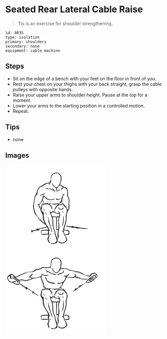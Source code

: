 # Seated Rear Lateral Cable Raise
> Tis is an exercise for shoulder strengthening.

``` 
id: 0035 
type: isolation 
primary: shoulders 
secondary: none 
equipment: cable machine 
``` 

## Steps

 - Sit on the edge of a bench with your feet on the floor in front of you.
 - Rest your chest on your thighs with your back straight, grasp the cable pulleys with opposite hands.
 - Raise your upper arms to shoulder height. Pause at the top for a moment.
 - Lower your arms to the starting position in a controlled motion.
 - Repeat.

## Tips

 - none

## Images

<svg width="236pt" height="200pt" viewBox="0 0 236 200" xmlns="http://www.w3.org/2000/svg">
  <g fill="#FFF">
    <path d="M0 0h236v200H0V0m110.74 21.7c-3.13 3.13-4.12 7.96-3.42 12.22 1.61-2.82.97-6.77 3.28-9.37 2.45-4.24 8.05-4.44 12.41-4.41 3.22 1.5 6.19 4.33 7.16 7.87.89 7.4-.59 15.15-4.7 21.42-1.51 3.63-6.94 4.44-9.68 1.79-2.99-2.34-3.73-6.34-6.01-9.25.25 2.91 1.19 5.84 3.05 8.13 1.96 2.63 5.13 3.81 7.75 5.61-1.07 2.12-1.53 4.45-1.8 6.78 2.51-1.94 3.15-5.03 3.13-8.05 3.07-1.54 5.1-4.33 7.3-6.85 2.14 1.89 4.07 4.03 6.46 5.62-2.23.82-3.82 2.53-4.86 4.62 3.38.73 4.73-2.64 6.25-4.92 2.32.79 4.62 1.91 6.27 3.77 3.64 4.5 2.3 10.65 2.21 15.98 3.32 5.07 4.56 11.26 3.72 17.24-.66 4.37-.2 8.8-.63 13.18-.69 1.13-1.37 2.27-2.03 3.42-1.42-6.65-6.74-11.47-11.4-16.03l.56-.92c-1.68.19-3.36.47-4.94 1.1 1.97.69 3.78 1.75 5.45 2.98.18.54.54 1.62.72 2.17 2.42 2.35 4.65 4.89 6.94 7.37.69 1.5.52 3.22.73 4.82.71 5.23-3.11 9.9-2.32 15.16.69 5.37-.98 10.59-1.88 15.82-2.14 5.73-4.11 11.59-4.68 17.71-.87-.1-2.63-.31-3.5-.42 1.29 1.01 2.75 1.75 4.25 2.38.76 2.08 1.09 4.38 2.39 6.23 2.71 3.47 3.64 7.88 5.02 11.97-1.76 2.51-4.02 4.93-7.03 5.85-4.06 1.67-8.79.04-11.34-3.44-.16.9-.33 1.79-.41 2.71 5.99 6.24 17.76 2.94 20.66-4.87.11-3.63-2.68-6.57-3.92-9.85-.59-1.17-1.18-2.33-1.78-3.49 3.19 1.2 6.6 1.5 9.95.88.2-3.17 1.93-6.53-.01-9.47-2.01-.68-3.81-2.48-6.06-2.07-1.92.14-4.58.94-5.55-1.36.8-3.75 1.9-7.44 3.35-10.99 3.65-9.62 1.09-20.28 4.76-29.88 1.13-2.51 3.33-4.51 3.77-7.34 1.18-3.73.8-7.64.25-11.43.6-4.15 1.11-8.49-.17-12.58-.8-2.93-2.78-5.52-2.76-8.66-.12-4 .08-8.08-1.04-11.98-.65-3.32-3.47-5.89-6.73-6.58-4.08-.8-6.73-4.25-10.56-5.6 1.32-5.5 3.68-10.92 3.05-16.71-.05-5.48-4.61-9.62-9.4-11.46-4.29-.79-8.83.5-12.23 3.18m-7.85 20.47c-2.91.68-5.98.74-8.79 1.87-3.43 1.19-5.82 4.2-9.21 5.48-2.52 1.04-5.05 2.35-6.74 4.55-3.34 4.98-3.61 11.32-6.89 16.32-2.5 4.05-3.41 8.88-3.7 13.57-.12 5.48-3.18 10.57-2.04 16.14 1.03 5.17 1.55 10.62 4.11 15.32 2.65 3.08 4.95 6.42 7.53 9.56 2.07 3.76 5.36 6.56 8.51 9.38 2.66 2.14 4.92 5.02 8.31 6.04.95.85 1.88 1.73 2.8 2.61.02.73.04 2.18.06 2.91-6.33 1.63-12.83 2.62-18.95 4.99-.69-.33-2.08-1-2.77-1.34-.76 1.02-1.53 2.04-2.3 3.06-4.07.94-8.1 2.35-12.33 1.57.38 1.77.84 3.52 1.33 5.27 1.96-1.03 3.51-2.63 5.33-3.86 3.51-1.05 7.21-.56 10.8-.95 1.42-.98 2.39-2.45 3.5-3.73 5.58-1.1 11.14-2.3 16.63-3.81 1.53 1.71 2.82 3.65 3.27 5.95-5.32-.17-10.64-.08-15.94.44-.51.64-1.03 1.28-1.54 1.92.32 2.84.45 5.7.71 8.55 2.42.77 4.93.98 7.44.61 3.21-.44 6.58.39 9.67-.82.35 3.99-1.32 7.61-3 11.09 1.79 3.04 2.13 6.97 4.94 9.33 1.78 1.32 4.12 1.25 6.18 1.84 3.89 1.08 7.72-.74 11.37-1.89 1.23-2.2 2.74-4.55 1.89-7.19-.94-2.2 1.23-3.65 2.36-5.17.15-2.4 1.02-4.83.25-7.2-1.44-4.52.45-9.05 1.18-13.5 1.59-7.34-1.53-14.69-.46-22.06.29-4.18 3.45-7.81 2.77-12.1-.63-3.05-1.67-6.7-4.79-8.06.58 1.56 1.28 3.07 1.99 4.58-3.75 1.64-7.46-.14-9.93-3.03.03-1.48.06-2.96.08-4.44 3.48-3.52 4.91-9.72 10.33-10.71 2.63-.76 5.39.29 8.01-.37.08-.25.25-.73.33-.98-3.27-1.18-6.87-.26-10.11-1.52 2.36-.91 4.64-2.01 6.86-3.25.1-.77.3-2.3.41-3.07.19.73.59 2.2.78 2.94 2.18-3.13.44-7.09 1.67-10.5.91-2.58 2.01-5.09 2.61-7.76.78.43 1.57.85 2.37 1.27-.51-1.84-1.67-3.18-3.55-3.61-.47 4.02-2.02 7.99-5.06 10.76-2.31 1.87-5.43 1.54-8.2 1.85-.37-.38-1.11-1.15-1.47-1.53-.8-.03-2.4-.08-3.19-.11 1.28 1.38 2.48 3.31 4.59 3.39 3.61.33 6.56-2.3 9.72-3.62-.18 4.72-2.87 8.97-6.57 11.76-3.33-.11-6.65.24-9.93.78-4.52.76-8.95-.86-13.4-1.39.28.73.84 2.19 1.12 2.93-2.06-1.45-4.06-2.99-6.29-4.17l-.08 1.77c-3.18-.52-6.44.24-8.67 2.7-.4-.63-.8-1.26-1.19-1.9l1.59.55-.17-2.48c-1.53 1.68-3.07 3.42-4.04 5.51-.52 2.4-.92 4.84-1.71 7.18-1.09-1.84-2.12-3.71-3.17-5.57-.03-.56-.08-1.67-.11-2.23 3.23-3.48 5.84-7.49 7.98-11.72.18 2.72-.43 5.99 2.68 7.31-.24-2.21-1.19-4.23-1.84-6.33-1.71-3.42 1.77-6.49 1.96-9.88 2.71 2.27 4 6.26 7.71 7.18 5.23 2.32 11.34 2.36 16.76.66l-.08-2.19c-7.53 4.17-18.03 1.28-22.36-6.23-1.75-.22-3.52-.8-4.45-2.48 1.68-.96 3.34-1.95 4.98-2.97-.19-.37-.56-1.1-.74-1.46-3.54 3.11-8.96 2.72-12.09 6.33 2.61-.72 5.16-1.62 7.76-2.4.88 7.15-2.52 13.66-5.95 19.66-1.63 2.73-4.9 3.46-7.8 4.03.87.24 2.62.73 3.49.97 1.31 3.06 1.51 7.18 5.07 8.61-1.01 5.81 3.47 10.15 5.11 15.31.28 2.63-.17 5.29.18 7.92 1 3.85 3.01 7.33 4.17 11.12-3.1-2.41-5.78-5.28-8.6-8-2.07-2.05-5.63-3.16-5.74-6.53-.32.05-.94.14-1.25.19-.74-1.1-1.55-2.14-2.42-3.13l.08-2.16-.74.36c-4.57-8.4-7.8-18.06-6.11-27.71 1.03-3.61 1.5-7.32 1.71-11.05.84-3.77 2.13-8.06 5.93-9.83.78-5.02.56-10.6 4.09-14.67 1.8-3.37 5.67-4.11 9.06-4.86a20.82 20.82 0 0 1 15.18-6.77c-.6 1.49-1.35 3.05-.73 4.67 2.19-4.14 5.81-8.39 4.66-13.38-2.81 1.04-1.9 5.58-4.77 7.01M93.4 55.01c2.1.67 4.28 1.2 6.21 2.29 2.09-.17 4.19-.15 6.29-.1 2.4 1.78 5.19 2.81 8.07 3.52.81 1.51 1.64 3 2.47 4.51-.08-1.64.19-3.31-.32-4.9-2.44-1.45-3.31-4.31-5.05-6.41.23 1.69.48 3.37.76 5.05-1.95-.99-3.63-2.68-5.83-3.11-1.67.11-3.33.41-4.99.64-1.96-2.2-4.98-2.12-7.61-1.49m26.99 8.73c3.26-2.25 7.38-3.16 10.19-6.05-3.98.63-8.2 2.31-10.19 6.05m4.3 35.67c.4 1.64.17 3.85 1.83 4.87 2.57 1.79 5.86 1.2 8.8 1.15.99-1.76 2.06-3.61 1.54-5.71-1.19 1.49-2.41 2.95-3.66 4.39-1.81-.1-3.62-.22-5.43-.36-.95-1.5-1.94-2.98-3.08-4.34m9.49 8.85c.2 2.13.83 4.19 1.87 6.07.58-2.21-.04-4.63-1.87-6.07m3.18 9.78c-1.66 7.62-.89 15.57-2.89 23.14-.57 2.3-.93 4.65-1.39 6.99.71-3.04 2.5-5.65 3.39-8.61 1.3-7.09 1.48-14.34.89-21.52m4.38 25.7c4.17 3.1 9.7 2.24 14.4 3.95 2.85 1.17 5.91.76 8.88.4 1.17.64 2.18 2.12 3.66 1.93 8.98-1.81 18.02 2.9 26.97.34-7.86-1.21-15.84-1.73-23.63-3.4-3.48-1.31-7.23-.56-10.84-.97.06-.31.19-.93.25-1.24-.69-.18-2.09-.53-2.79-.71-1.43.37-2.86.75-4.27 1.18-4.14-.94-8.38-1.51-12.63-1.48z"/>
    <path d="M104.25 93.86c1.21-.75 2.15-2.26 3.74-2.1 3.32.71 6.59 2.92 10.1 1.72 2.59-.71 5.35-1.05 7.87.16-4.4.6-6.52 4.6-8.67 7.94-1.73 2.73-2.01 6.09-1.78 9.24-1.87-.63-3.5-1.77-4.38-3.58.08 1.21.12 2.42.14 3.63l-.59-.78c-.94.54-1.89 1.08-2.83 1.63a40.92 40.92 0 0 0-3.43-3.02c1.2 6.37 4.13 12.22 5.99 18.39.83 5.32.19 10.73.9 16.06.76 4.37 2.01 8.68 4.02 12.66 1.67 2.77.54 6.2 1.83 9.09 1.68 4.6 2.95 9.32 4.06 14.08-1.66 2.29-3.49 4.53-6.15 5.7-1.98.27-3.95-.22-5.92-.38-1.49.19-2.99.35-4.49.48-.11-3.29-1.57-6.25-3.18-9.03.48-3.27 2.06-6.26 2.42-9.53-.57-3.29-1.08-6.57-1.34-9.89.68-.41 1.34-.84 2-1.28-1.33-5.01-4.04-9.45-7.17-13.53-2.61-4.73-5.54-9.51-6.27-14.97-1.13-5.3-.35-10.74-.95-16.09l-2.91.24c-.74-2.11-2.49-4.17-1.6-6.53 1.08-3.66.35-7.48 1.3-11.14.52.83 1.04 1.67 1.54 2.52 4.49-3.35 10.86-3.56 15.51-.47 3.88 2.49 4.14 7.55 6.79 11.01-.86-4.65-.71-10.99-6.55-12.23m-15.16 8.71c.91 2.53 2.46 4.98 5.06 6.02-1.55-2.12-3.19-4.17-5.06-6.02m3.98 10.06c1.92 2.18 3.94 4.3 6.21 6.13-1.6-2.17-3.26-4.29-4.78-6.51-.35.1-1.07.29-1.43.38m6.44 11.24l1.21.38c1.63 4.22-.01 8.97 2.14 13.06 2.46 6.85 4.81 13.75 6.64 20.8.32-.02.96-.05 1.28-.07-1.68-8.2-5.16-15.87-7.01-24.02-1.15-3.52-1.08-7.41-3-10.66-.31.13-.95.39-1.26.51m6.54 41c1.24.61 2.37-1.44 1.65-2.4-1.2-.57-2.46 1.44-1.65 2.4z"/>
    <path d="M107.85 114.03c1.32-1.51 3.55-1.76 5.28-2.63 4.35 2.07 8.9 4.64 13.89 4.07.37 1.99.89 4.21-.56 5.92-5.11.7-10.3.26-15.44.38-1.86-2.12-3.11-4.9-3.17-7.74zM111.38 123.66c2.72-.1 5.44-.27 8.16-.39.5 10.06 0 20.15.17 30.22 1.58-.06 3.16-.14 4.75-.21-.94 4.23-1.96 8.62-1.15 12.96.51 2.5.28 5.06-.17 7.55-1.1-1.12-1.42-2.69-1.91-4.12-2.03-3.67-3.24-7.75-3.75-11.91-.34-3.24-2.52-5.86-3.27-8.98-2.46-8.19-.26-16.99-2.83-25.12z"/>
    <path d="M121.18 123.43c1.17.04 3.5.13 4.67.17-.82 2.99-1.49 6.09-1.13 9.21.94 6.13.37 12.34.23 18.5-1.43.14-2.84.29-4.26.44.81-3.88.42-7.83.54-11.76.36-5.51.69-11.07-.05-16.56zM137.51 153.86c3.19 1.87 7.43-.27 10.14 2.45 2.22 1.48 1 4.41.56 6.5-2.98.08-5.95.29-8.92.57.09-.53.28-1.59.38-2.12l-1.03.72c-.2-2.73-.64-5.43-1.13-8.12zM85.26 155.08c5.17-.14 10.33.09 15.49 0-.45 2.57-.61 5.17-.34 7.76-5.05-.76-10.22-.52-15.2.61 0-2.79-.07-5.58.05-8.37z"/>
  </g>
  <g fill="#333">
    <path d="M110.74 21.7c3.4-2.68 7.94-3.97 12.23-3.18 4.79 1.84 9.35 5.98 9.4 11.46.63 5.79-1.73 11.21-3.05 16.71 3.83 1.35 6.48 4.8 10.56 5.6 3.26.69 6.08 3.26 6.73 6.58 1.12 3.9.92 7.98 1.04 11.98-.02 3.14 1.96 5.73 2.76 8.66 1.28 4.09.77 8.43.17 12.58.55 3.79.93 7.7-.25 11.43-.44 2.83-2.64 4.83-3.77 7.34-3.67 9.6-1.11 20.26-4.76 29.88-1.45 3.55-2.55 7.24-3.35 10.99.97 2.3 3.63 1.5 5.55 1.36 2.25-.41 4.05 1.39 6.06 2.07 1.94 2.94.21 6.3.01 9.47-3.35.62-6.76.32-9.95-.88.6 1.16 1.19 2.32 1.78 3.49 1.24 3.28 4.03 6.22 3.92 9.85-2.9 7.81-14.67 11.11-20.66 4.87.08-.92.25-1.81.41-2.71 2.55 3.48 7.28 5.11 11.34 3.44 3.01-.92 5.27-3.34 7.03-5.85-1.38-4.09-2.31-8.5-5.02-11.97-1.3-1.85-1.63-4.15-2.39-6.23-1.5-.63-2.96-1.37-4.25-2.38.87.11 2.63.32 3.5.42.57-6.12 2.54-11.98 4.68-17.71.9-5.23 2.57-10.45 1.88-15.82-.79-5.26 3.03-9.93 2.32-15.16-.21-1.6-.04-3.32-.73-4.82-2.29-2.48-4.52-5.02-6.94-7.37-.18-.55-.54-1.63-.72-2.17-1.67-1.23-3.48-2.29-5.45-2.98 1.58-.63 3.26-.91 4.94-1.1l-.56.92c4.66 4.56 9.98 9.38 11.4 16.03.66-1.15 1.34-2.29 2.03-3.42.43-4.38-.03-8.81.63-13.18.84-5.98-.4-12.17-3.72-17.24.09-5.33 1.43-11.48-2.21-15.98-1.65-1.86-3.95-2.98-6.27-3.77-1.52 2.28-2.87 5.65-6.25 4.92 1.04-2.09 2.63-3.8 4.86-4.62-2.39-1.59-4.32-3.73-6.46-5.62-2.2 2.52-4.23 5.31-7.3 6.85.02 3.02-.62 6.11-3.13 8.05.27-2.33.73-4.66 1.8-6.78-2.62-1.8-5.79-2.98-7.75-5.61-1.86-2.29-2.8-5.22-3.05-8.13 2.28 2.91 3.02 6.91 6.01 9.25 2.74 2.65 8.17 1.84 9.68-1.79 4.11-6.27 5.59-14.02 4.7-21.42-.97-3.54-3.94-6.37-7.16-7.87-4.36-.03-9.96.17-12.41 4.41-2.31 2.6-1.67 6.55-3.28 9.37-.7-4.26.29-9.09 3.42-12.22m26.77 132.16c.49 2.69.93 5.39 1.13 8.12l1.03-.72c-.1.53-.29 1.59-.38 2.12 2.97-.28 5.94-.49 8.92-.57.44-2.09 1.66-5.02-.56-6.5-2.71-2.72-6.95-.58-10.14-2.45z"/>
    <path d="M102.89 42.17c2.87-1.43 1.96-5.97 4.77-7.01 1.15 4.99-2.47 9.24-4.66 13.38-.62-1.62.13-3.18.73-4.67-5.8.06-11.27 2.5-15.18 6.77-3.39.75-7.26 1.49-9.06 4.86-3.53 4.07-3.31 9.65-4.09 14.67-3.8 1.77-5.09 6.06-5.93 9.83-.21 3.73-.68 7.44-1.71 11.05-1.69 9.65 1.54 19.31 6.11 27.71l.74-.36-.08 2.16c.87.99 1.68 2.03 2.42 3.13.31-.05.93-.14 1.25-.19.11 3.37 3.67 4.48 5.74 6.53 2.82 2.72 5.5 5.59 8.6 8-1.16-3.79-3.17-7.27-4.17-11.12-.35-2.63.1-5.29-.18-7.92-1.64-5.16-6.12-9.5-5.11-15.31-3.56-1.43-3.76-5.55-5.07-8.61-.87-.24-2.62-.73-3.49-.97 2.9-.57 6.17-1.3 7.8-4.03 3.43-6 6.83-12.51 5.95-19.66-2.6.78-5.15 1.68-7.76 2.4 3.13-3.61 8.55-3.22 12.09-6.33.18.36.55 1.09.74 1.46-1.64 1.02-3.3 2.01-4.98 2.97.93 1.68 2.7 2.26 4.45 2.48 4.33 7.51 14.83 10.4 22.36 6.23l.08 2.19c-5.42 1.7-11.53 1.66-16.76-.66-3.71-.92-5-4.91-7.71-7.18-.19 3.39-3.67 6.46-1.96 9.88.65 2.1 1.6 4.12 1.84 6.33-3.11-1.32-2.5-4.59-2.68-7.31-2.14 4.23-4.75 8.24-7.98 11.72.03.56.08 1.67.11 2.23 1.05 1.86 2.08 3.73 3.17 5.57.79-2.34 1.19-4.78 1.71-7.18.97-2.09 2.51-3.83 4.04-5.51l.17 2.48-1.59-.55c.39.64.79 1.27 1.19 1.9 2.23-2.46 5.49-3.22 8.67-2.7l.08-1.77c2.23 1.18 4.23 2.72 6.29 4.17-.28-.74-.84-2.2-1.12-2.93 4.45.53 8.88 2.15 13.4 1.39 3.28-.54 6.6-.89 9.93-.78 3.7-2.79 6.39-7.04 6.57-11.76-3.16 1.32-6.11 3.95-9.72 3.62-2.11-.08-3.31-2.01-4.59-3.39.79.03 2.39.08 3.19.11.36.38 1.1 1.15 1.47 1.53 2.77-.31 5.89.02 8.2-1.85 3.04-2.77 4.59-6.74 5.06-10.76 1.88.43 3.04 1.77 3.55 3.61-.8-.42-1.59-.84-2.37-1.27-.6 2.67-1.7 5.18-2.61 7.76-1.23 3.41.51 7.37-1.67 10.5-.19-.74-.59-2.21-.78-2.94-.11.77-.31 2.3-.41 3.07-2.22 1.24-4.5 2.34-6.86 3.25 3.24 1.26 6.84.34 10.11 1.52-.08.25-.25.73-.33.98-2.62.66-5.38-.39-8.01.37-5.42.99-6.85 7.19-10.33 10.71-.02 1.48-.05 2.96-.08 4.44 2.47 2.89 6.18 4.67 9.93 3.03-.71-1.51-1.41-3.02-1.99-4.58 3.12 1.36 4.16 5.01 4.79 8.06.68 4.29-2.48 7.92-2.77 12.1-1.07 7.37 2.05 14.72.46 22.06-.73 4.45-2.62 8.98-1.18 13.5.77 2.37-.1 4.8-.25 7.2-1.13 1.52-3.3 2.97-2.36 5.17.85 2.64-.66 4.99-1.89 7.19-3.65 1.15-7.48 2.97-11.37 1.89-2.06-.59-4.4-.52-6.18-1.84-2.81-2.36-3.15-6.29-4.94-9.33 1.68-3.48 3.35-7.1 3-11.09-3.09 1.21-6.46.38-9.67.82-2.51.37-5.02.16-7.44-.61-.26-2.85-.39-5.71-.71-8.55.51-.64 1.03-1.28 1.54-1.92 5.3-.52 10.62-.61 15.94-.44-.45-2.3-1.74-4.24-3.27-5.95-5.49 1.51-11.05 2.71-16.63 3.81-1.11 1.28-2.08 2.75-3.5 3.73-3.59.39-7.29-.1-10.8.95-1.82 1.23-3.37 2.83-5.33 3.86-.49-1.75-.95-3.5-1.33-5.27 4.23.78 8.26-.63 12.33-1.57.77-1.02 1.54-2.04 2.3-3.06.69.34 2.08 1.01 2.77 1.34 6.12-2.37 12.62-3.36 18.95-4.99-.02-.73-.04-2.18-.06-2.91-.92-.88-1.85-1.76-2.8-2.61-3.39-1.02-5.65-3.9-8.31-6.04-3.15-2.82-6.44-5.62-8.51-9.38-2.58-3.14-4.88-6.48-7.53-9.56-2.56-4.7-3.08-10.15-4.11-15.32-1.14-5.57 1.92-10.66 2.04-16.14.29-4.69 1.2-9.52 3.7-13.57 3.28-5 3.55-11.34 6.89-16.32 1.69-2.2 4.22-3.51 6.74-4.55 3.39-1.28 5.78-4.29 9.21-5.48 2.81-1.13 5.88-1.19 8.79-1.87m1.36 51.69c5.84 1.24 5.69 7.58 6.55 12.23-2.65-3.46-2.91-8.52-6.79-11.01-4.65-3.09-11.02-2.88-15.51.47-.5-.85-1.02-1.69-1.54-2.52-.95 3.66-.22 7.48-1.3 11.14-.89 2.36.86 4.42 1.6 6.53l2.91-.24c.6 5.35-.18 10.79.95 16.09.73 5.46 3.66 10.24 6.27 14.97 3.13 4.08 5.84 8.52 7.17 13.53-.66.44-1.32.87-2 1.28.26 3.32.77 6.6 1.34 9.89-.36 3.27-1.94 6.26-2.42 9.53 1.61 2.78 3.07 5.74 3.18 9.03 1.5-.13 3-.29 4.49-.48 1.97.16 3.94.65 5.92.38 2.66-1.17 4.49-3.41 6.15-5.7-1.11-4.76-2.38-9.48-4.06-14.08-1.29-2.89-.16-6.32-1.83-9.09-2.01-3.98-3.26-8.29-4.02-12.66-.71-5.33-.07-10.74-.9-16.06-1.86-6.17-4.79-12.02-5.99-18.39 1.2.94 2.34 1.95 3.43 3.02.94-.55 1.89-1.09 2.83-1.63l.59.78a73.38 73.38 0 0 0-.14-3.63c.88 1.81 2.51 2.95 4.38 3.58-.23-3.15.05-6.51 1.78-9.24 2.15-3.34 4.27-7.34 8.67-7.94-2.52-1.21-5.28-.87-7.87-.16-3.51 1.2-6.78-1.01-10.1-1.72-1.59-.16-2.53 1.35-3.74 2.1m3.6 20.17c.06 2.84 1.31 5.62 3.17 7.74 5.14-.12 10.33.32 15.44-.38 1.45-1.71.93-3.93.56-5.92-4.99.57-9.54-2-13.89-4.07-1.73.87-3.96 1.12-5.28 2.63m3.53 9.63c2.57 8.13.37 16.93 2.83 25.12.75 3.12 2.93 5.74 3.27 8.98.51 4.16 1.72 8.24 3.75 11.91.49 1.43.81 3 1.91 4.12.45-2.49.68-5.05.17-7.55-.81-4.34.21-8.73 1.15-12.96-1.59.07-3.17.15-4.75.21-.17-10.07.33-20.16-.17-30.22-2.72.12-5.44.29-8.16.39m9.8-.23c.74 5.49.41 11.05.05 16.56-.12 3.93.27 7.88-.54 11.76 1.42-.15 2.83-.3 4.26-.44.14-6.16.71-12.37-.23-18.5-.36-3.12.31-6.22 1.13-9.21-1.17-.04-3.5-.13-4.67-.17m-35.92 31.65c-.12 2.79-.05 5.58-.05 8.37 4.98-1.13 10.15-1.37 15.2-.61-.27-2.59-.11-5.19.34-7.76-5.16.09-10.32-.14-15.49 0z"/>
    <path d="M93.4 55.01c2.63-.63 5.65-.71 7.61 1.49 1.66-.23 3.32-.53 4.99-.64 2.2.43 3.88 2.12 5.83 3.11-.28-1.68-.53-3.36-.76-5.05 1.74 2.1 2.61 4.96 5.05 6.41.51 1.59.24 3.26.32 4.9-.83-1.51-1.66-3-2.47-4.51-2.88-.71-5.67-1.74-8.07-3.52-2.1-.05-4.2-.07-6.29.1-1.93-1.09-4.11-1.62-6.21-2.29zM120.39 63.74c1.99-3.74 6.21-5.42 10.19-6.05-2.81 2.89-6.93 3.8-10.19 6.05zM124.69 99.41c1.14 1.36 2.13 2.84 3.08 4.34 1.81.14 3.62.26 5.43.36 1.25-1.44 2.47-2.9 3.66-4.39.52 2.1-.55 3.95-1.54 5.71-2.94.05-6.23.64-8.8-1.15-1.66-1.02-1.43-3.23-1.83-4.87zM89.09 102.57c1.87 1.85 3.51 3.9 5.06 6.02-2.6-1.04-4.15-3.49-5.06-6.02zM134.18 108.26c1.83 1.44 2.45 3.86 1.87 6.07a15.509 15.509 0 0 1-1.87-6.07zM93.07 112.63c.36-.09 1.08-.28 1.43-.38 1.52 2.22 3.18 4.34 4.78 6.51-2.27-1.83-4.29-3.95-6.21-6.13zM137.36 118.04c.59 7.18.41 14.43-.89 21.52-.89 2.96-2.68 5.57-3.39 8.61.46-2.34.82-4.69 1.39-6.99 2-7.57 1.23-15.52 2.89-23.14zM99.51 123.87c.31-.12.95-.38 1.26-.51 1.92 3.25 1.85 7.14 3 10.66 1.85 8.15 5.33 15.82 7.01 24.02-.32.02-.96.05-1.28.07-1.83-7.05-4.18-13.95-6.64-20.8-2.15-4.09-.51-8.84-2.14-13.06l-1.21-.38zM141.74 143.74c4.25-.03 8.49.54 12.63 1.48 1.41-.43 2.84-.81 4.27-1.18.7.18 2.1.53 2.79.71-.06.31-.19.93-.25 1.24 3.61.41 7.36-.34 10.84.97 7.79 1.67 15.77 2.19 23.63 3.4-8.95 2.56-17.99-2.15-26.97-.34-1.48.19-2.49-1.29-3.66-1.93-2.97.36-6.03.77-8.88-.4-4.7-1.71-10.23-.85-14.4-3.95zM106.05 164.87c-.81-.96.45-2.97 1.65-2.4.72.96-.41 3.01-1.65 2.4z"/>
  </g>
</svg>

<svg width="236pt" height="200pt" viewBox="0 0 236 200" xmlns="http://www.w3.org/2000/svg">
  <g fill="#FFF">
    <path d="M0 0h236v200H0V0m110.19 22.19c-4.34 5.01-2.72 12.03-4.02 18-2.76.31-5.55.4-8.31.73-2.92.47-5.76-1.07-8.68-.57-3.39.76-6.2 2.95-9.34 4.34-2.64.74-5.49.3-8.1 1.15-3.07 1.41-5.54 3.8-8.29 5.74-4.67.08-9.53-.6-14.02 1.03-3.14 1.07-5.99 2.89-9.26 3.63-5.72 1.43-10.12 5.7-15.73 7.44-3.09-2.53-5.83-5.53-9.47-7.29-3.95 1.38-8.14 3.39-10.35 7.12-1.32 3.34 1.09 6.46 2.53 9.3 1.97 3.78 6.66 3.67 10.19 4.86 3.92 2.23 8.04 4.79 12.72 4.69 1.8.29 3.04-.89 3.63-2.47-5.28.97-10.6-.38-15.18-3.05 2.56-1.77 6.22-.46 8.35-2.94-1.98-.15-4.12-.86-6.03.01-2.15.82-4.39 2.06-6.75 1.21-5.23-.37-7.73-6.06-8.3-10.61 1.44-1.09 2.89-2.17 4.31-3.27.44.69.88 1.39 1.31 2.09l-1.23-.2c.59 1.63.97 3.39 1.97 4.85 1.17 1.23 3 .22 4.44.27-1.23-.75-2.47-1.49-3.73-2.2.46-1.63 1-3.24 1.55-4.84-.56-.1-1.68-.28-2.24-.38.76-.51 2.28-1.55 3.04-2.07 2.15 1.22 4.04 2.84 5.88 4.48-1.21-.21-3.63-.64-4.84-.86 5.73 3.67 11.39 7.45 16.38 12.09-1.18-.22-2.36-.43-3.54-.6l1.1-.09c-2.16-1.79-4.13-3.82-6.38-5.5-2.76-1.5-5.73-2.55-8.6-3.81-.12.33-.35.99-.46 1.32 4.5 2.13 9.32 3.99 12.66 7.86.92 1.66 1.46 3.48 2.25 5.2.27-1.13.8-3.4 1.06-4.53.39.29 1.16.88 1.54 1.17.1 1.13.25 2.25.45 3.36 4.25 4.17 9.28 7.35 14.12 10.77.83 1.29 1.27 3.23 3.07 3.47 1-.53 1.96-1.11 2.9-1.74 3.1 2.48 6.42 4.67 9.66 6.98l-.6-1.72c-3.77-2.73-7.27-5.92-11.51-7.91.17-.51.51-1.52.68-2.02-.79.25-2.36.74-3.14.98-4.74-2.72-8.92-6.29-13.7-8.93.44-2.33-.08-4.62-.96-6.77 4.38-.29 8.77-.01 12.99 1.27 6.6.31 12.82-2.77 18.77-5.28 6.28-.13 11.97-3.13 18.15-3.83 1.27 4.28 2.14 8.74 4.21 12.73 1.97 3.71 1.12 8.24 3.39 11.88-.13.17-.39.52-.52.7.98-.18 2.94-.53 3.92-.71.03.73.06 1.46.1 2.19-1.13.29-3.39.86-4.53 1.14l.77 1.25c-.79-.36-1.57-.72-2.36-1.08l.82-1.76c-1.59 2.03-4.01 3.8-4.18 6.59-.56 3-1.52 5.93-1.83 8.98.2 4.81 3.9 8.41 5.21 12.88.32 2.67-.17 5.37.2 8.04 1.18 4.69 4.05 8.64 6.17 12.91 2.58 4.1 5.74 8.23 6.42 13.12-5.17 0-10.35-.06-15.49.5-.55.66-1.09 1.32-1.64 1.98.28 2.84.48 5.68.78 8.52 5.54 1.6 11.41.25 17.08.16.4 3.88-1.67 7.23-2.79 10.77 1.26 3.52 2.74 6.97 4.59 10.23.8-3.58-.27-6.97-1.94-10.09.64-2.34 1.5-4.63 2.14-6.97.86-2.69-.56-5.33-.93-7.97.47-2.29 1.99-4.58 1.25-6.97-1.78-6.65-7.32-11.3-9.75-17.65-4.51-7.57-3.48-16.65-4-25.06-.7.07-2.11.22-2.82.3-.69-1.49-1.4-2.98-2.12-4.45 1.33-4.31.84-8.82 1.71-13.19.51.81 1.01 1.63 1.51 2.46 4.51-3.29 10.87-3.54 15.52-.44 3.83 2.52 4.11 7.55 6.81 10.98-.47-2.88-.88-5.79-1.77-8.58-.69-2.09-3.1-2.65-4.77-3.66 1.2-.74 2.16-2.21 3.74-2.07 2.67.57 5.14 2.08 7.93 2.1 2.6-.36 5.15-.97 7.74-1.37.6.43 1.21.87 1.82 1.32-1.53.56-3.31.88-4.36 2.24-3.51 4.06-6.55 9.08-5.69 14.69-1.58-.58-3.07-1.37-3.85-2.93-.21.84-.42 1.67-.65 2.5l-3.2 1.2c-1.1-.99-2.22-1.95-3.37-2.87 1.15 6.42 4.19 12.29 5.99 18.52 1.09 6.8-.27 13.88 1.89 20.53.75 3.61 2.62 6.83 3.82 10.27.15 7.31 3.94 13.83 5.08 20.98-1.61 2.31-3.49 4.52-6.13 5.69-2.31.45-4.61-.42-6.88-.76.15.63.45 1.89.6 2.53 4.29.28 8.5-.69 12.47-2.27 3.64-4.28 1.38-9.7.21-14.42-2.35-3.56-3.35-7.82-3.95-11.99-.34-3.22-2.49-5.83-3.26-8.92-2.45-8.19-.29-16.97-2.79-25.12 2.69-.11 5.37-.29 8.06-.41.54 10.06-.01 20.15.18 30.22 1.57-.06 3.14-.13 4.71-.2-1.1 4.54-1.79 9.24-1.21 13.92.58.1 1.74.32 2.32.43l-1.88.51c-.13 2.34-.24 4.67-.35 7.02 2.25-3.16 3.59-7.4 2.31-11.21-1.29-4.35.69-8.67 1.3-12.96 1.63-7.61-1.78-15.26-.32-22.88.56-3.78 3.21-7.14 2.64-11.1-.56-3.13-1.71-6.71-4.76-8.24.08 1.68 2.79 4.1.58 5.12-3.45.94-6.31-1.25-8.57-3.54.03-1.46.07-2.92.1-4.38 2.46-3.03 4.35-6.5 6.98-9.38 3.98-2.41 8.9-1.82 13.2-.71 2.87 1.82 4.71 4.89 7.11 7.26 2.49 6.07-.83 12-1.64 17.99.81 6.19-.57 12.29-1.93 18.28-2.12 5.57-3.97 11.31-4.53 17.27l-3.44-.56c1.23 1.11 2.63 1.94 4.19 2.5.76 2.12 1.13 4.44 2.44 6.31 2.66 3.45 3.57 7.82 4.99 11.84-3.35 6.4-13.52 9.32-18.04 2.6-.45.66-.9 1.33-1.35 2 4.34 5.05 12.7 4.98 17.53.67 1.97-1.69 4.59-4.05 3.64-6.96-1.68-3.96-3.75-7.76-5.69-11.61 3.13 1.61 6.65 1.8 10.07 1.17.24-3.18 1.9-6.54.02-9.52-3.22-2.11-6.92-2.59-10.68-1.92-.15.31-.46.95-.61 1.27 2.77 1.32 6.47-.85 8.75 1.77 2.33 1.49 1.07 4.49.57 6.6-2.97 0-5.94.03-8.9.29.14-.45.42-1.37.56-1.83l-1.15.54c-.2-2.29-.54-4.56-.8-6.84.93-5.33 2.4-10.56 4.45-15.57 1.48-5.67 2.02-11.57 2.1-17.42-.13-4.79 2.23-9.25 2.2-14.02-.18-7.01-5.87-11.96-10.38-16.64-.57.49-1.13.99-1.68 1.49l2.9 1.7c-3.84-1.21-7.85-2.05-11.86-1.1l.52-2.16.06.94c1.97-2.16 4.61-2.53 6.92-.67.44-.55.87-1.11 1.3-1.66-.92-.14-2.75-.41-3.67-.55.29-3.29 4.06-4.59 4.74-7.73.64-2.48 1.6-4.88 3.51-6.68 3.02-2.94 4.02-7.11 6.02-10.69 6.11 1 12.92 3.53 18.71.16 4.75 1.57 9.7 2.44 14.44 4.04 5.74 2.22 12.03 1.26 17.96.6-1.97 1.66-4.19 3.21-5.2 5.69-1.09 2.79-3.93 4.01-6.22 5.62l-1.94.32c-1.99 1.5-3.98 3.68-6.74 2.86-.92.45-1.83.91-2.74 1.37.19.51.57 1.53.77 2.04-1.99 1.24-3.88 2.61-5.78 3.97-1.32-.07-2.64-.12-3.97-.14-.06.8-.2 2.39-.26 3.19-1.77 1.25-3.57 2.56-4.62 4.52 2.76-1.2 5.08-3.25 8.02-4.05 3.81-5.07 10.32-6.83 14.41-11.62 2.83-1.65 5.48-3.59 8.26-5.31 2.13.44 4.43 1.63 6.5.25 4.31-2.26 10.11-3.11 12.32-8 3.31-1.48 5.96-4.08 7.86-7.12.8-4.17-3.08-7.4-6.42-9.08-2.43.88-4.99 1.41-7.34 2.5-1.7 1.32-2.72 3.29-4.3 4.73-3.97-.3-8.44.11-11.82-2.4-5.46-3.66-11.5-6.9-18.06-7.89-4.75 1.1-8.7-2.34-13.26-2.88-4.59-.25-8.45-2.98-12.8-4.13-4.08-.68-8.24-.4-12.33-.93 1.7-4.95 2.71-10.33 1.51-15.51-1.33-4.17-5.07-7.02-8.98-8.58-4.5-.8-9.41.61-12.77 3.7M62.47 99.04c.83 1.12 1.65 2.25 2.49 3.37.46-.1 1.37-.28 1.82-.38 2.03 1.41 4.14 2.7 6.3 3.89 2.04 1.16 4.07 2.36 6.25 3.21-3.24-3.83-8.44-5.13-11.77-8.9-.88-1.09-1.72-2.23-2.54-3.35-.86.7-1.72 1.41-2.55 2.16m62.2.32c.38 1.65.15 3.88 1.81 4.92 2.57 1.82 5.91 1.22 8.87 1.18 1-1.76 2.18-3.64 1.29-5.7a194.51 194.51 0 0 1-3.32 4.26c-1.83-.06-3.66-.14-5.49-.26-.98-1.52-2-3.01-3.16-4.4m-35.6 3.17c.92 2.54 2.39 5.12 5.12 6.01-1.59-2.09-3.22-4.18-5.12-6.01m45.06 5.74c.26 2.1.86 4.14 1.8 6.04.75-2.19.18-4.69-1.8-6.04m-41.1 3.35c1.3 2.99 3.79 5.18 6.32 7.14-1.99-2.47-3.53-5.46-6.32-7.14m41.73 28.17c-.72 2.8-1.18 5.65-1.74 8.48.81-3.29 2.89-6.09 3.63-9.39 1.02-6.9 1.59-13.93.5-20.86-1.21 7.21-.84 14.61-2.39 21.77m-34.42-16.21c.37 1.25.78 2.49 1.23 3.71.03 3.1-.34 6.35.97 9.27 1.75 4.07 2.7 8.42 4.36 12.52 1.37 3.21 1.1 7.23 3.82 9.73-1.21-8.87-5.34-16.97-7.16-25.7-1.12-3.15-.57-7.09-3.22-9.53m6.82 38.76c-1.14.15-2.12 2.55-.51 2.66 1.09-.16 2.05-2.55.51-2.66z"/>
    <path d="M112.49 22.32c3.1-1.84 6.98-2.34 10.56-2.18 3.17 1.6 6.15 4.32 7.08 7.87 1.01 8.17-.96 16.81-6.06 23.35-2.12 1.57-5.46 2.01-7.63.31-3.46-2.24-4.21-6.61-6.65-9.7.19 6.22 5.5 13.68 12.42 12.13 3.07-1.08 4.77-4.13 6.92-6.39.43.27 1.3.8 1.73 1.07l.25-.53c-1.23-1.2-1.88-2.61-1.27-4.31 3.89 2.06 8.13-.07 12.22.99 4.79 1.03 8.94 4.33 14 4.16 3.21 0 5.99 1.65 8.35 3.68 7.29-1.51 13.64 2.94 20.05 5.59 4.9 2.09 9.83 5.5 15.44 4.32 1.89-1 2.97-3.01 4.25-4.65 2.33-.71 4.65-1.49 6.89-2.47 1.8 1.92 3.59 3.89 4.76 6.27-2.46 5.42-8.64 5.99-13.31 8.52-.32.59-.95 1.76-1.26 2.35 2.2-1.14 4.38-2.35 6.71-3.26-1.77 2-4.07 3.36-6.42 4.56-.47-.98-.97-1.95-1.51-2.89 3.01-2.3 6.05-4.87 9.98-5.33-2.65-2.25-5.75-.93-7.79 1.41.12-1.34.23-2.69.34-4.04-1.98 1.91-4.11 3.64-6.24 5.37-4.77-.37-9.57-.06-14.34-.39-5.51-1.47-10.58-4.3-16.12-5.75.62-1.21 1.24-2.42 1.83-3.65-2.44-.94-5.03-1.35-7.62-1.47 2.02.9 4.07 1.76 6.06 2.74-2.02 1.55-4.1 3.07-6.42 4.14-5.06.86-10.11.05-14.96-1.4 2.58-1.89 5.18-3.8 7.35-6.18-3.2.44-5.58 2.86-8.53 3.96-2.16 1.04-4.57.74-6.85.39 1.48 1.89 3.68 2.39 5.99 2.45-1.15 3.12-1.49 6.91-4.17 9.2-1.59 1.46-3.24 2.87-5.06 4.04-2.28.8-4.71 1.04-7.07 1.56-1.65-.52-3.29-.26-4.67.76 1.44.45 2.9.87 4.37 1.27 2.75-1.05 5.69-1.39 8.59-1.77-.84 5.37-4.95 8.97-8.73 12.43-3.3-.03-6.58.25-9.83.82-4.55.77-9-.88-13.48-1.42.3.75.91 2.26 1.21 3.02-1.34-.97-2.65-1.98-3.92-3.04-1.34.37-2.67.73-4.01 1.07l-.45-3.04c-.55-.12-1.65-.35-2.2-.47-2.37-2.54-3.2-6.1-2.76-9.49-2.65-4.57-4.08-9.71-5.78-14.68.93-1.35 1.82-2.73 2.67-4.13 4.84 1.5 10.7 3.18 15.05-.42-6.71.82-13.89.26-19.46-3.9 1.19 1.54 2.49 3 3.78 4.47-6.47 4.14-14.1 6.75-21.84 6.35-2.22-.75-4.34-1.72-6.54-2.51 2.06-1.65 4.36-3.12 5.95-5.25-.19-.75-.41-1.49-.65-2.22-2.75 2.97-5.71 5.72-8.92 8.19 2.63.68 5.26 1.43 7.71 2.64-3.26 2.93-7.81 2.61-11.63 4.29-3.62 1.26-7.18-.79-10.77-1.17-2.75-.42-5.48.38-8.14.99-2.33-2.14-5.02-3.83-7.69-5.53 6.82-1.51 11.66-7.33 18.63-8.28 3.54-1 6.46-3.46 9.97-4.55 3.05-.6 6.15-.01 9.22.06 5.53.78 8.48-5.72 13.91-5.64 6.34.58 10.65-6.12 17.02-4.96l2.12 1.48c3.66-2.06 7.85-1.22 11.84-1.34 1.78-6.62-.15-14.8 5.53-19.87M94.25 45.43c1.46 2.43 3.61 4.57 3.78 7.57 1.1-.36 2.19-.74 3.29-1.1 4.69 4.57 11.28 5.92 17.45 7.25.44-.21 1.34-.64 1.78-.86-3.58-1.9-7.64-2.02-11.5-2.91-3.48-2.19-6.5-5.98-11.08-5.25l.71-.69c-1.43-1.39-2.79-2.87-4.43-4.01m42.2 3.41c.14 1.71-.38 3.28-1.37 4.66-3.31.97-6.65 1.78-9.99 2.59-1.11.88-2.01 1.97-2.94 3.02.44.04 1.32.12 1.76.15 2.54-2.23 6.12-1.85 8.99-3.39 1.69-.9 3.31-1.92 5.02-2.78-.04-1.56-.11-3.12-.18-4.67-.33.1-.97.31-1.29.42m66.22 14.09c.38.63.77 1.26 1.17 1.89 2.63-1.8 5.44-3.51 8.65-4.05l-2.16 2.4c.68.53 1.37 1.06 2.06 1.58 2.2-1.86 1.84-4.35-.69-5.57-3.4-.13-6.07 2.47-9.03 3.75m-108.9 0c.55 5.25 3.46 9.73 7.1 13.4 5.52 2.3 11.52 3.88 17.53 3.07-3.44-2.39-7.67-2.41-11.62-3.23-3.32-.5-6.02-2.48-8.46-4.65-1.12-3.03-1.71-6.62-4.55-8.59z"/>
    <path d="M191.7 77.35c.93-4.73 5.53-7.04 9.16-9.5-1.85 2.44-3.94 4.69-5.64 7.23.87-.43 2.61-1.29 3.48-1.73.62.51 1.25 1.02 1.88 1.53-3 .7-5.75 2.25-8.88 2.47zM107.91 114.02c1.28-1.51 3.51-1.71 5.22-2.58 4.34 2.06 8.88 4.61 13.87 4.07.36 1.98 1.21 5.96-1.85 6.08-4.69.27-9.41.16-14.1.16-1.86-2.11-3.13-4.89-3.14-7.73zM121.21 123.45c1.15.05 3.45.14 4.6.19-.81 2.98-1.46 6.08-1.1 9.19.88 6.11.33 12.3.22 18.45-1.4.13-2.79.27-4.18.42.74-3.86.38-7.79.49-11.69.38-5.5.72-11.07-.03-16.56zM85.44 155.04c5.1-.05 10.21.1 15.32.07-.51 2.53-.69 5.12-.34 7.69-5-.74-10.11-.49-15.05.56-.1-1.5-.23-2.99-.41-4.48.16-1.28.32-2.57.48-3.84z"/>
  </g>
  <g fill="#333">
    <path d="M110.19 22.19c3.36-3.09 8.27-4.5 12.77-3.7 3.91 1.56 7.65 4.41 8.98 8.58 1.2 5.18.19 10.56-1.51 15.51 4.09.53 8.25.25 12.33.93 4.35 1.15 8.21 3.88 12.8 4.13 4.56.54 8.51 3.98 13.26 2.88 6.56.99 12.6 4.23 18.06 7.89 3.38 2.51 7.85 2.1 11.82 2.4 1.58-1.44 2.6-3.41 4.3-4.73 2.35-1.09 4.91-1.62 7.34-2.5 3.34 1.68 7.22 4.91 6.42 9.08-1.9 3.04-4.55 5.64-7.86 7.12-2.21 4.89-8.01 5.74-12.32 8-2.07 1.38-4.37.19-6.5-.25-2.78 1.72-5.43 3.66-8.26 5.31-4.09 4.79-10.6 6.55-14.41 11.62-2.94.8-5.26 2.85-8.02 4.05 1.05-1.96 2.85-3.27 4.62-4.52.06-.8.2-2.39.26-3.19 1.33.02 2.65.07 3.97.14 1.9-1.36 3.79-2.73 5.78-3.97-.2-.51-.58-1.53-.77-2.04.91-.46 1.82-.92 2.74-1.37 2.76.82 4.75-1.36 6.74-2.86l1.94-.32c2.29-1.61 5.13-2.83 6.22-5.62 1.01-2.48 3.23-4.03 5.2-5.69-5.93.66-12.22 1.62-17.96-.6-4.74-1.6-9.69-2.47-14.44-4.04-5.79 3.37-12.6.84-18.71-.16-2 3.58-3 7.75-6.02 10.69-1.91 1.8-2.87 4.2-3.51 6.68-.68 3.14-4.45 4.44-4.74 7.73.92.14 2.75.41 3.67.55-.43.55-.86 1.11-1.3 1.66-2.31-1.86-4.95-1.49-6.92.67l-.06-.94-.52 2.16c4.01-.95 8.02-.11 11.86 1.1l-2.9-1.7c.55-.5 1.11-1 1.68-1.49 4.51 4.68 10.2 9.63 10.38 16.64.03 4.77-2.33 9.23-2.2 14.02-.08 5.85-.62 11.75-2.1 17.42-2.05 5.01-3.52 10.24-4.45 15.57.26 2.28.6 4.55.8 6.84l1.15-.54c-.14.46-.42 1.38-.56 1.83 2.96-.26 5.93-.29 8.9-.29.5-2.11 1.76-5.11-.57-6.6-2.28-2.62-5.98-.45-8.75-1.77.15-.32.46-.96.61-1.27 3.76-.67 7.46-.19 10.68 1.92 1.88 2.98.22 6.34-.02 9.52-3.42.63-6.94.44-10.07-1.17 1.94 3.85 4.01 7.65 5.69 11.61.95 2.91-1.67 5.27-3.64 6.96-4.83 4.31-13.19 4.38-17.53-.67.45-.67.9-1.34 1.35-2 4.52 6.72 14.69 3.8 18.04-2.6-1.42-4.02-2.33-8.39-4.99-11.84-1.31-1.87-1.68-4.19-2.44-6.31-1.56-.56-2.96-1.39-4.19-2.5l3.44.56c.56-5.96 2.41-11.7 4.53-17.27 1.36-5.99 2.74-12.09 1.93-18.28.81-5.99 4.13-11.92 1.64-17.99-2.4-2.37-4.24-5.44-7.11-7.26-4.3-1.11-9.22-1.7-13.2.71-2.63 2.88-4.52 6.35-6.98 9.38-.03 1.46-.07 2.92-.1 4.38 2.26 2.29 5.12 4.48 8.57 3.54 2.21-1.02-.5-3.44-.58-5.12 3.05 1.53 4.2 5.11 4.76 8.24.57 3.96-2.08 7.32-2.64 11.1-1.46 7.62 1.95 15.27.32 22.88-.61 4.29-2.59 8.61-1.3 12.96 1.28 3.81-.06 8.05-2.31 11.21.11-2.35.22-4.68.35-7.02l1.88-.51c-.58-.11-1.74-.33-2.32-.43-.58-4.68.11-9.38 1.21-13.92-1.57.07-3.14.14-4.71.2-.19-10.07.36-20.16-.18-30.22-2.69.12-5.37.3-8.06.41 2.5 8.15.34 16.93 2.79 25.12.77 3.09 2.92 5.7 3.26 8.92.6 4.17 1.6 8.43 3.95 11.99 1.17 4.72 3.43 10.14-.21 14.42-3.97 1.58-8.18 2.55-12.47 2.27-.15-.64-.45-1.9-.6-2.53 2.27.34 4.57 1.21 6.88.76 2.64-1.17 4.52-3.38 6.13-5.69-1.14-7.15-4.93-13.67-5.08-20.98-1.2-3.44-3.07-6.66-3.82-10.27-2.16-6.65-.8-13.73-1.89-20.53-1.8-6.23-4.84-12.1-5.99-18.52 1.15.92 2.27 1.88 3.37 2.87l3.2-1.2c.23-.83.44-1.66.65-2.5.78 1.56 2.27 2.35 3.85 2.93-.86-5.61 2.18-10.63 5.69-14.69 1.05-1.36 2.83-1.68 4.36-2.24-.61-.45-1.22-.89-1.82-1.32-2.59.4-5.14 1.01-7.74 1.37-2.79-.02-5.26-1.53-7.93-2.1-1.58-.14-2.54 1.33-3.74 2.07 1.67 1.01 4.08 1.57 4.77 3.66.89 2.79 1.3 5.7 1.77 8.58-2.7-3.43-2.98-8.46-6.81-10.98-4.65-3.1-11.01-2.85-15.52.44-.5-.83-1-1.65-1.51-2.46-.87 4.37-.38 8.88-1.71 13.19.72 1.47 1.43 2.96 2.12 4.45.71-.08 2.12-.23 2.82-.3.52 8.41-.51 17.49 4 25.06 2.43 6.35 7.97 11 9.75 17.65.74 2.39-.78 4.68-1.25 6.97.37 2.64 1.79 5.28.93 7.97-.64 2.34-1.5 4.63-2.14 6.97 1.67 3.12 2.74 6.51 1.94 10.09-1.85-3.26-3.33-6.71-4.59-10.23 1.12-3.54 3.19-6.89 2.79-10.77-5.67.09-11.54 1.44-17.08-.16-.3-2.84-.5-5.68-.78-8.52.55-.66 1.09-1.32 1.64-1.98 5.14-.56 10.32-.5 15.49-.5-.68-4.89-3.84-9.02-6.42-13.12-2.12-4.27-4.99-8.22-6.17-12.91-.37-2.67.12-5.37-.2-8.04-1.31-4.47-5.01-8.07-5.21-12.88.31-3.05 1.27-5.98 1.83-8.98.17-2.79 2.59-4.56 4.18-6.59l-.82 1.76c.79.36 1.57.72 2.36 1.08l-.77-1.25c1.14-.28 3.4-.85 4.53-1.14-.04-.73-.07-1.46-.1-2.19-.98.18-2.94.53-3.92.71.13-.18.39-.53.52-.7-2.27-3.64-1.42-8.17-3.39-11.88-2.07-3.99-2.94-8.45-4.21-12.73-6.18.7-11.87 3.7-18.15 3.83-5.95 2.51-12.17 5.59-18.77 5.28-4.22-1.28-8.61-1.56-12.99-1.27.88 2.15 1.4 4.44.96 6.77 4.78 2.64 8.96 6.21 13.7 8.93.78-.24 2.35-.73 3.14-.98-.17.5-.51 1.51-.68 2.02 4.24 1.99 7.74 5.18 11.51 7.91l.6 1.72c-3.24-2.31-6.56-4.5-9.66-6.98-.94.63-1.9 1.21-2.9 1.74-1.8-.24-2.24-2.18-3.07-3.47-4.84-3.42-9.87-6.6-14.12-10.77-.2-1.11-.35-2.23-.45-3.36-.38-.29-1.15-.88-1.54-1.17-.26 1.13-.79 3.4-1.06 4.53-.79-1.72-1.33-3.54-2.25-5.2-3.34-3.87-8.16-5.73-12.66-7.86.11-.33.34-.99.46-1.32 2.87 1.26 5.84 2.31 8.6 3.81 2.25 1.68 4.22 3.71 6.38 5.5l-1.1.09c1.18.17 2.36.38 3.54.6-4.99-4.64-10.65-8.42-16.38-12.09 1.21.22 3.63.65 4.84.86-1.84-1.64-3.73-3.26-5.88-4.48-.76.52-2.28 1.56-3.04 2.07.56.1 1.68.28 2.24.38-.55 1.6-1.09 3.21-1.55 4.84 1.26.71 2.5 1.45 3.73 2.2-1.44-.05-3.27.96-4.44-.27-1-1.46-1.38-3.22-1.97-4.85l1.23.2c-.43-.7-.87-1.4-1.31-2.09-1.42 1.1-2.87 2.18-4.31 3.27.57 4.55 3.07 10.24 8.3 10.61 2.36.85 4.6-.39 6.75-1.21 1.91-.87 4.05-.16 6.03-.01-2.13 2.48-5.79 1.17-8.35 2.94 4.58 2.67 9.9 4.02 15.18 3.05-.59 1.58-1.83 2.76-3.63 2.47-4.68.1-8.8-2.46-12.72-4.69-3.53-1.19-8.22-1.08-10.19-4.86-1.44-2.84-3.85-5.96-2.53-9.3 2.21-3.73 6.4-5.74 10.35-7.12 3.64 1.76 6.38 4.76 9.47 7.29 5.61-1.74 10.01-6.01 15.73-7.44 3.27-.74 6.12-2.56 9.26-3.63 4.49-1.63 9.35-.95 14.02-1.03 2.75-1.94 5.22-4.33 8.29-5.74 2.61-.85 5.46-.41 8.1-1.15 3.14-1.39 5.95-3.58 9.34-4.34 2.92-.5 5.76 1.04 8.68.57 2.76-.33 5.55-.42 8.31-.73 1.3-5.97-.32-12.99 4.02-18m2.3.13c-5.68 5.07-3.75 13.25-5.53 19.87-3.99.12-8.18-.72-11.84 1.34L93 42.05c-6.37-1.16-10.68 5.54-17.02 4.96-5.43-.08-8.38 6.42-13.91 5.64-3.07-.07-6.17-.66-9.22-.06-3.51 1.09-6.43 3.55-9.97 4.55-6.97.95-11.81 6.77-18.63 8.28 2.67 1.7 5.36 3.39 7.69 5.53 2.66-.61 5.39-1.41 8.14-.99 3.59.38 7.15 2.43 10.77 1.17 3.82-1.68 8.37-1.36 11.63-4.29-2.45-1.21-5.08-1.96-7.71-2.64 3.21-2.47 6.17-5.22 8.92-8.19.24.73.46 1.47.65 2.22-1.59 2.13-3.89 3.6-5.95 5.25 2.2.79 4.32 1.76 6.54 2.51 7.74.4 15.37-2.21 21.84-6.35-1.29-1.47-2.59-2.93-3.78-4.47 5.57 4.16 12.75 4.72 19.46 3.9-4.35 3.6-10.21 1.92-15.05.42-.85 1.4-1.74 2.78-2.67 4.13 1.7 4.97 3.13 10.11 5.78 14.68-.44 3.39.39 6.95 2.76 9.49.55.12 1.65.35 2.2.47l.45 3.04c1.34-.34 2.67-.7 4.01-1.07 1.27 1.06 2.58 2.07 3.92 3.04-.3-.76-.91-2.27-1.21-3.02 4.48.54 8.93 2.19 13.48 1.42 3.25-.57 6.53-.85 9.83-.82 3.78-3.46 7.89-7.06 8.73-12.43-2.9.38-5.84.72-8.59 1.77-1.47-.4-2.93-.82-4.37-1.27 1.38-1.02 3.02-1.28 4.67-.76 2.36-.52 4.79-.76 7.07-1.56 1.82-1.17 3.47-2.58 5.06-4.04 2.68-2.29 3.02-6.08 4.17-9.2-2.31-.06-4.51-.56-5.99-2.45 2.28.35 4.69.65 6.85-.39 2.95-1.1 5.33-3.52 8.53-3.96-2.17 2.38-4.77 4.29-7.35 6.18 4.85 1.45 9.9 2.26 14.96 1.4 2.32-1.07 4.4-2.59 6.42-4.14-1.99-.98-4.04-1.84-6.06-2.74 2.59.12 5.18.53 7.62 1.47-.59 1.23-1.21 2.44-1.83 3.65 5.54 1.45 10.61 4.28 16.12 5.75 4.77.33 9.57.02 14.34.39 2.13-1.73 4.26-3.46 6.24-5.37-.11 1.35-.22 2.7-.34 4.04 2.04-2.34 5.14-3.66 7.79-1.41-3.93.46-6.97 3.03-9.98 5.33.54.94 1.04 1.91 1.51 2.89 2.35-1.2 4.65-2.56 6.42-4.56-2.33.91-4.51 2.12-6.71 3.26.31-.59.94-1.76 1.26-2.35 4.67-2.53 10.85-3.1 13.31-8.52-1.17-2.38-2.96-4.35-4.76-6.27-2.24.98-4.56 1.76-6.89 2.47-1.28 1.64-2.36 3.65-4.25 4.65-5.61 1.18-10.54-2.23-15.44-4.32-6.41-2.65-12.76-7.1-20.05-5.59-2.36-2.03-5.14-3.68-8.35-3.68-5.06.17-9.21-3.13-14-4.16-4.09-1.06-8.33 1.07-12.22-.99-.61 1.7.04 3.11 1.27 4.31l-.25.53c-.43-.27-1.3-.8-1.73-1.07-2.15 2.26-3.85 5.31-6.92 6.39-6.92 1.55-12.23-5.91-12.42-12.13 2.44 3.09 3.19 7.46 6.65 9.7 2.17 1.7 5.51 1.26 7.63-.31 5.1-6.54 7.07-15.18 6.06-23.35-.93-3.55-3.91-6.27-7.08-7.87-3.58-.16-7.46.34-10.56 2.18m79.21 55.03c3.13-.22 5.88-1.77 8.88-2.47-.63-.51-1.26-1.02-1.88-1.53-.87.44-2.61 1.3-3.48 1.73 1.7-2.54 3.79-4.79 5.64-7.23-3.63 2.46-8.23 4.77-9.16 9.5m-83.79 36.67c.01 2.84 1.28 5.62 3.14 7.73 4.69 0 9.41.11 14.1-.16 3.06-.12 2.21-4.1 1.85-6.08-4.99.54-9.53-2.01-13.87-4.07-1.71.87-3.94 1.07-5.22 2.58m13.3 9.43c.75 5.49.41 11.06.03 16.56-.11 3.9.25 7.83-.49 11.69 1.39-.15 2.78-.29 4.18-.42.11-6.15.66-12.34-.22-18.45-.36-3.11.29-6.21 1.1-9.19-1.15-.05-3.45-.14-4.6-.19m-35.77 31.59c-.16 1.27-.32 2.56-.48 3.84.18 1.49.31 2.98.41 4.48 4.94-1.05 10.05-1.3 15.05-.56-.35-2.57-.17-5.16.34-7.69-5.11.03-10.22-.12-15.32-.07z"/>
    <path d="M94.25 45.43c1.64 1.14 3 2.62 4.43 4.01l-.71.69c4.58-.73 7.6 3.06 11.08 5.25 3.86.89 7.92 1.01 11.5 2.91-.44.22-1.34.65-1.78.86-6.17-1.33-12.76-2.68-17.45-7.25-1.1.36-2.19.74-3.29 1.1-.17-3-2.32-5.14-3.78-7.57zM136.45 48.84c.32-.11.96-.32 1.29-.42.07 1.55.14 3.11.18 4.67-1.71.86-3.33 1.88-5.02 2.78-2.87 1.54-6.45 1.16-8.99 3.39-.44-.03-1.32-.11-1.76-.15.93-1.05 1.83-2.14 2.94-3.02 3.34-.81 6.68-1.62 9.99-2.59.99-1.38 1.51-2.95 1.37-4.66zM202.67 62.93c2.96-1.28 5.63-3.88 9.03-3.75 2.53 1.22 2.89 3.71.69 5.57-.69-.52-1.38-1.05-2.06-1.58l2.16-2.4c-3.21.54-6.02 2.25-8.65 4.05-.4-.63-.79-1.26-1.17-1.89zM93.77 62.93c2.84 1.97 3.43 5.56 4.55 8.59 2.44 2.17 5.14 4.15 8.46 4.65 3.95.82 8.18.84 11.62 3.23-6.01.81-12.01-.77-17.53-3.07-3.64-3.67-6.55-8.15-7.1-13.4zM62.47 99.04c.83-.75 1.69-1.46 2.55-2.16.82 1.12 1.66 2.26 2.54 3.35 3.33 3.77 8.53 5.07 11.77 8.9-2.18-.85-4.21-2.05-6.25-3.21a71.573 71.573 0 0 1-6.3-3.89c-.45.1-1.36.28-1.82.38-.84-1.12-1.66-2.25-2.49-3.37zM124.67 99.36c1.16 1.39 2.18 2.88 3.16 4.4 1.83.12 3.66.2 5.49.26 1.13-1.4 2.23-2.83 3.32-4.26.89 2.06-.29 3.94-1.29 5.7-2.96.04-6.3.64-8.87-1.18-1.66-1.04-1.43-3.27-1.81-4.92zM89.07 102.53c1.9 1.83 3.53 3.92 5.12 6.01-2.73-.89-4.2-3.47-5.12-6.01zM134.13 108.27c1.98 1.35 2.55 3.85 1.8 6.04-.94-1.9-1.54-3.94-1.8-6.04zM93.03 111.62c2.79 1.68 4.33 4.67 6.32 7.14-2.53-1.96-5.02-4.15-6.32-7.14zM134.76 139.79c1.55-7.16 1.18-14.56 2.39-21.77 1.09 6.93.52 13.96-.5 20.86-.74 3.3-2.82 6.1-3.63 9.39.56-2.83 1.02-5.68 1.74-8.48zM100.34 123.58c2.65 2.44 2.1 6.38 3.22 9.53 1.82 8.73 5.95 16.83 7.16 25.7-2.72-2.5-2.45-6.52-3.82-9.73-1.66-4.1-2.61-8.45-4.36-12.52-1.31-2.92-.94-6.17-.97-9.27-.45-1.22-.86-2.46-1.23-3.71zM107.16 162.34c1.54.11.58 2.5-.51 2.66-1.61-.11-.63-2.51.51-2.66z"/>
  </g>
</svg>
